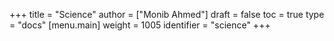 +++
title = "Science"
author = ["Monib Ahmed"]
draft = false
toc = true
type = "docs"
[menu.main]
  weight = 1005
  identifier = "science"
+++

